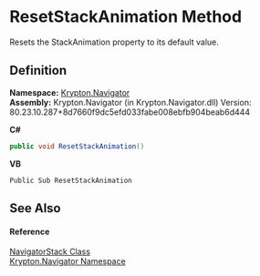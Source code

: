 # ResetStackAnimation Method


Resets the StackAnimation property to its default value.



## Definition
**Namespace:** <a href="a21ac074-d119-3dc6-bd1c-d3a12c0128bc.md">Krypton.Navigator</a>  
**Assembly:** Krypton.Navigator (in Krypton.Navigator.dll) Version: 80.23.10.287+8d7660f9dc5efd033fabe008ebfb904beab6d444

**C#**
``` C#
public void ResetStackAnimation()
```
**VB**
``` VB
Public Sub ResetStackAnimation
```



## See Also


#### Reference
<a href="523acbfb-eb37-c04e-a9f3-126cfb18f318.md">NavigatorStack Class</a>  
<a href="a21ac074-d119-3dc6-bd1c-d3a12c0128bc.md">Krypton.Navigator Namespace</a>  
